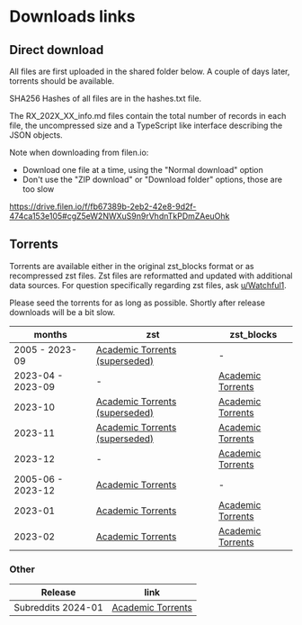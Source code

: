 
# Downloads links

## Direct download

All files are first uploaded in the shared folder below. A couple of days later, torrents should be available.

SHA256 Hashes of all files are in the hashes.txt file.

The RX_202X_XX_info.md files contain the total number of records in each file, the uncompressed size
and a TypeScript like interface describing the JSON objects.

Note when downloading from filen.io:
- Download one file at a time, using the "Normal download" option
- Don't use the "ZIP download" or "Download folder" options, those are too slow

https://drive.filen.io/f/fb67389b-2eb2-42e8-9d2f-474ca153e105#cgZ5eW2NWXuS9n9rVhdnTkPDmZAeuOhk

## Torrents

Torrents are available either in the original zst_blocks format or as recompressed zst files. Zst files are reformatted and updated with additional data sources. For question specifically regarding zst files, ask [u/Watchful1](https://www.reddit.com/user/Watchful1/).

Please seed the torrents for as long as possible. Shortly after release downloads will be a bit slow.

| months            | zst                                                                                                             | zst_blocks                                                                                         |
|-------------------|-----------------------------------------------------------------------------------------------------------------|----------------------------------------------------------------------------------------------------|
| 2005 - 2023-09    | [Academic Torrents (superseded)](https://academictorrents.com/details/89d24ff9d5fbc1efcdaf9d7689d72b7548f699fc) | -                                                                                                  |
| 2023-04 - 2023-09 | -                                                                                                               | [Academic Torrents](https://academictorrents.com/details/7810d20b3651c0060cb670032ec33818230f654d) |
| 2023-10           | [Academic Torrents (superseded)](https://academictorrents.com/details/9a3f77cf1b16f064b8f82e75ee8d470b49c90512) | [Academic Torrents](https://academictorrents.com/details/52e18b6a61f243e6ae42a1f2fc8aaf9fd9c9dbdb) |
| 2023-11           | [Academic Torrents (superseded)](https://academictorrents.com/details/aee7728b787892d3cce4d6df3c86c2728e2be1d7) | [Academic Torrents](https://academictorrents.com/details/425b791647cdb2752f921351828452ca8e09aef8) |
| 2023-12           | -                                                                                                               | [Academic Torrents](https://academictorrents.com/details/0d0364f8433eb90b6e3276b7e150a37da8e4a12b) |
| 2005-06 - 2023-12 | [Academic Torrents](https://academictorrents.com/details/9c263fc85366c1ef8f5bb9da0203f4c8c8db75f4)              | -                                                                                                  |
| 2023-01           | [Academic Torrents](https://academictorrents.com/details/ac88546145ca3227e2b90e51ab477c4527dd8b90)              | [Academic Torrents](https://academictorrents.com/details/c440a293602270f03a47e3110a174365b965a093) |
| 2023-02           | [Academic Torrents](https://academictorrents.com/details/5969ae3e21bb481fea63bf649ec933c222c1f824)              | [Academic Torrents](https://academictorrents.com/details/1dc131c38d09d8f3912a0040a9a7434ffccc1c78) |

### Other

| Release            | link                                                                                               |
|--------------------|----------------------------------------------------------------------------------------------------|
| Subreddits 2024-01 | [Academic Torrents](https://academictorrents.com/details/c902f4b65f0e82a5e37db205c3405f02a028ecdf) |
